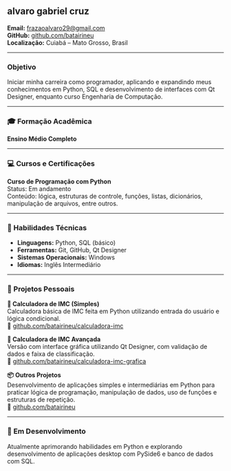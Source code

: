 ##  alvaro gabriel cruz  
**Email:** frazaoalvaro29@gmail.com  
**GitHub:** [github.com/batairineu](https://github.com/batairineu)  
**Localização:** Cuiabá – Mato Grosso, Brasil  

---

###  Objetivo  
Iniciar minha carreira como programador, aplicando e expandindo meus conhecimentos em Python, SQL e desenvolvimento de interfaces com Qt Designer, enquanto curso Engenharia de Computação.

---

### 🎓 Formação Acadêmica  
**Ensino Médio Completo**  

 

---

### 💻 Cursos e Certificações  
**Curso de Programação com Python**   
Status: Em andamento  
Conteúdo: lógica, estruturas de controle, funções, listas, dicionários, manipulação de arquivos, entre outros.

---

### 🧠 Habilidades Técnicas  
- **Linguagens:** Python, SQL (básico)  
- **Ferramentas:** Git, GitHub, Qt Designer  
- **Sistemas Operacionais:** Windows  
- **Idiomas:** Inglês Intermediário

---

### 📁 Projetos Pessoais

**🔢 Calculadora de IMC (Simples)**  
Calculadora básica de IMC feita em Python utilizando entrada do usuário e lógica condicional.  
🔗 [github.com/batairineu/calculadora-imc](https://github.com/batairineu/calculadora-imc)

**🧮 Calculadora de IMC Avançada**  
Versão com interface gráfica utilizando Qt Designer, com validação de dados e faixa de classificação.  
🔗 [github.com/batairineu/calculadora-imc-grafica](https://github.com/batairineu/calculadora-imc-grafica)

**📦 Outros Projetos**  
Desenvolvimento de aplicações simples e intermediárias em Python para praticar lógica de programação, manipulação de dados, uso de funções e estruturas de repetição.  
🔗 [github.com/batairineu](https://github.com/batairineu)

---

### 🌱 Em Desenvolvimento  
Atualmente aprimorando habilidades em Python e explorando desenvolvimento de aplicações desktop com PySide6 e banco de dados com SQL.
